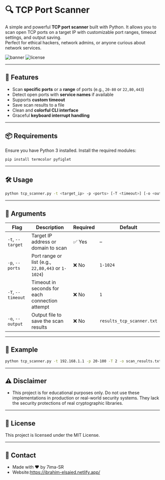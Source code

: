 # 🔍 TCP Port Scanner

A simple and powerful **TCP port scanner** built with Python. It allows you to scan open TCP ports on a target IP with customizable port ranges, timeout settings, and output saving.  
Perfect for ethical hackers, network admins, or anyone curious about network services.

![banner](https://img.shields.io/badge/Built%20With-Python-blue?style=flat-square)
![license](https://img.shields.io/badge/License-MIT-green?style=flat-square)

---

## 🚀 Features

- Scan **specific ports** or a **range** of ports (e.g., `20-80` or `22,80,443`)
- Detect open ports with **service names** if available
- Supports **custom timeout**
- Save scan results to a file
- Clean and **colorful CLI interface**
- Graceful **keyboard interrupt handling**

---

## 📦 Requirements

Ensure you have Python 3 installed. Install the required modules:

```bash
pip install termcolor pyfiglet
```

---

## 🛠️ Usage

```bash
python tcp_scanner.py -t <target_ip> -p <ports> [-T <timeout>] [-o <output_file>]
```

---

## 🧾 Arguments

| Flag               | Description                                                   | Required | Default                   |
|--------------------|---------------------------------------------------------------|----------|----------------------------|
| `-t`, `--target`   | Target IP address or domain to scan                           | ✅ Yes   | –                          |
| `-p`, `--ports`    | Port range or list (e.g., `22,80,443` or `1-1024`)            | ❌ No    | `1-1024`                   |
| `-T`, `--timeout`  | Timeout in seconds for each connection attempt                | ❌ No    | `1`                        |
| `-o`, `--output`   | Output file to save the scan results                          | ❌ No    | `results_tcp_scanner.txt` |

---

## 📂 Example

```bash
python tcp_scanner.py -t 192.168.1.1 -p 20-100 -T 2 -o scan_results.txt
```

---

## ⚠️ Disclaimer

- This project is for educational purposes only. Do not use these implementations in production or real-world security systems. They lack the security protections of real cryptographic libraries.

---

## 📜 License

This project is licensed under the MIT License.

---

## 📧 Contact

- Made with ❤️ by 7ima-SR
- Website:https://ibrahim-elsaied.netlify.app/

